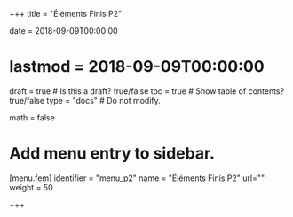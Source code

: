 +++
title = "Éléments Finis P2"

date = 2018-09-09T00:00:00
# lastmod = 2018-09-09T00:00:00

draft = true  # Is this a draft? true/false
toc = true  # Show table of contents? true/false
type = "docs"  # Do not modify.

math = false

# Add menu entry to sidebar.
[menu.fem]
  identifier = "menu_p2"
  name = "Éléments Finis P2"
  url=""
  weight = 50

+++


